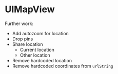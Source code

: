# UIMapView

Further work:

- Add autozoom for location
- Drop pins
- Share location
	- Current location
	- Other location
- Remove hardcoded location
- Remove hardcoded coordinates from `urlString`